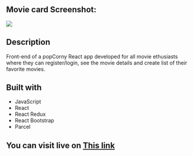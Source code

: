 ## Movie card Screenshot:
<img src="https://vuyaa.github.io/Bruno-Portfolio/images/react3.png">



## Description 
Front-end of a popCorny React app developed for all movie ethusiasts where they can register/login, see the movie details and create list of their favorite movies.

## Built with

- JavaScript
- React
- React Redux
- React Bootstrap
- Parcel

## You can visit live on <a href="https://poppcorny.netlify.app/">This link</a>
